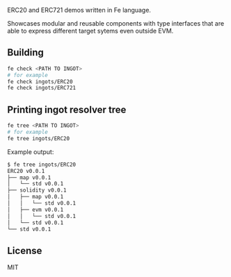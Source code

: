 ERC20 and ERC721 demos written in Fe language.

Showcases modular and reusable components with type interfaces that are able to express different target sytems even outside EVM.

## Building

```bash
fe check <PATH TO INGOT>
# for example
fe check ingots/ERC20
fe check ingots/ERC721
```

## Printing ingot resolver tree

```bash
fe tree <PATH TO INGOT>
# for example
fe tree ingots/ERC20
```

Example output:

```bash
$ fe tree ingots/ERC20
ERC20 v0.0.1
├── map v0.0.1
│   └── std v0.0.1
├── solidity v0.0.1
│   ├── map v0.0.1
│   │   └── std v0.0.1
│   ├── evm v0.0.1
│   │   └── std v0.0.1
│   └── std v0.0.1
└── std v0.0.1
```

## License

MIT
